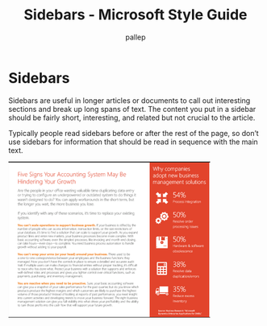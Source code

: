 ﻿---
title: Sidebars - Microsoft Style Guide
author: pallep
ms.author: pallep
ms.date: 1/19/2018
ms.topic: article
ms.prod: non-product-specific
---

# Sidebars

Sidebars are
useful in longer articles or documents to call out interesting
sections and break up long spans of text. The content you put in a
sidebar should be fairly short, interesting, and related but not
crucial to the article. 

Typically
people read sidebars before or after the rest of the page, so don’t use
sidebars for information that should be read in sequence with the
main text.

![](media/sidebars/1416770987.png)
